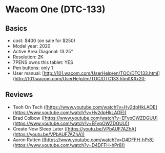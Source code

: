 # Wacom One (DTC-133)

## Basics

* cost: $400 (on sale for $250)
* Model year: 2020
* Active Area Diagonal: 13.25"
* Resolution: 2K
* 7PENS owns this tablet: YES
* Pen buttons: only 1
* User manual: [http://101.wacom.com/UserHelp/en/TOC/DTC133.html](http://101.wacom.com/UserHelp/en/TOC/DTC133.html)&#x20;

## Reviews

* Teoh On Tech ([https://www.youtube.com/watch?v=Hv2dpHkLAOE](https://www.youtube.com/watch?v=Hv2dpHkLAOE))
* Brad Colbow ([https://www.youtube.com/watch?v=EFvpOWZDGUU](https://www.youtube.com/watch?v=EFvpOWZDGUU))
* Create Now Sleep Later ([https://youtu.be/VPbAUF7AZhA](https://youtu.be/VPbAUF7AZhA))
* Aaron Rutten ([https://www.youtube.com/watch?v=D4DFFH-hPr8](https://www.youtube.com/watch?v=D4DFFH-hPr8))
